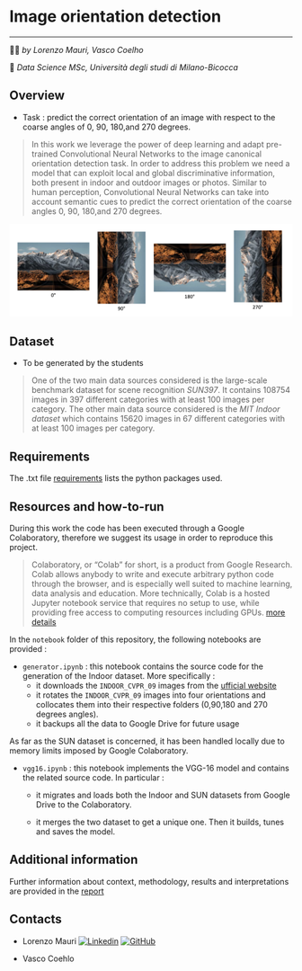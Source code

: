 # Image orientation detection 
---------------------------------------------------------
:technologist: *by Lorenzo Mauri, Vasco Coelho*

:round_pushpin: *Data Science MSc, Università degli studi di Milano-Bicocca*

## Overview
* Task : predict the correct orientation of an image with respect to the coarse angles of 0, 90, 180,and 270 degrees.

> In this work we leverage the power of deep learning and adapt pre-trained Convolutional Neural Networks to the image canonical orientation detection task.
In order to address this problem we need a model that can exploit local and global discriminative information, both present in indoor and outdoor images or photos. 
Similar to human perception, Convolutional Neural Networks can take into account semantic cues to predict the correct orientation of the coarse angles 0, 90, 180,and 270 degrees.

 
![sample image](figs/canonical_orientations_sample.png)


## Dataset

* To be generated by the students

> One of the two main data sources considered is the large-scale benchmark dataset for scene recognition *SUN397*.  It contains 108754 images in 397 different categories with at least 100 images per category.
> The other main data source considered is the *MIT Indoor dataset* which contains  15620  images  in  67  different  categories  with  at  least  100  images  per category. 

## Requirements 

The .txt file [requirements](requirements.txt) lists the python packages used.


## Resources and how-to-run
During this work the code has been executed through a Google Colaboratory, therefore we suggest its usage in order to reproduce this project.

> Colaboratory, or “Colab” for short, is a product from Google Research. Colab allows anybody to write and execute arbitrary python code through the browser, and is especially well suited to machine learning, data analysis and education.  More technically, Colab is a hosted Jupyter notebook service that requires no setup to use, while providing free access to computing resources including GPUs. [more details](https://research.google.com/colaboratory/faq.html)


In the `notebook` folder of this repository, the following notebooks are provided : 

* `generator.ipynb` : this notebook contains the source code for the generation of the Indoor dataset. More specifically : 
     *  it downloads the `INDOOR_CVPR_09` images from the [ufficial website](http://groups.csail.mit.edu/vision/LabelMe/NewImages/)
     *  it rotates the `INDOOR_CVPR_09` images into four orientations and collocates them into their respective folders (0,90,180 and 270 degrees angles).
     * it backups all the data to Google Drive for future usage 
     
 As far as the SUN dataset is concerned, it has been handled locally due to memory limits imposed by Google Colaboratory.

* `vgg16.ipynb` : this notebook implements the VGG-16 model and contains the related source code. In particular : 
     * it migrates and loads both the Indoor and SUN datasets from Google Drive to the Colaboratory.
       
     * it merges the two dataset to get a unique one. Then it builds, tunes and saves the model. 


## Additional information
Further information about context, methodology, results and interpretations are provided in the [report](Report.pdf) 
## Contacts 

* Lorenzo Mauri [![Linkedin](https://i.stack.imgur.com/gVE0j.png)](https://www.linkedin.com/in/lorenzo-mauri-773ba216b/) [![GitHub](https://i.stack.imgur.com/tskMh.png)](https://github.com/LorenzoMauri)

* Vasco Coehlo